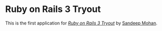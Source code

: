 # Ruby on Rails 3 Tryout

This is the first application for
[*Ruby on Rails 3 Tryout*](http://ruby.org) 
by [Sandeep Mohan](http://deepsthoughts.com).